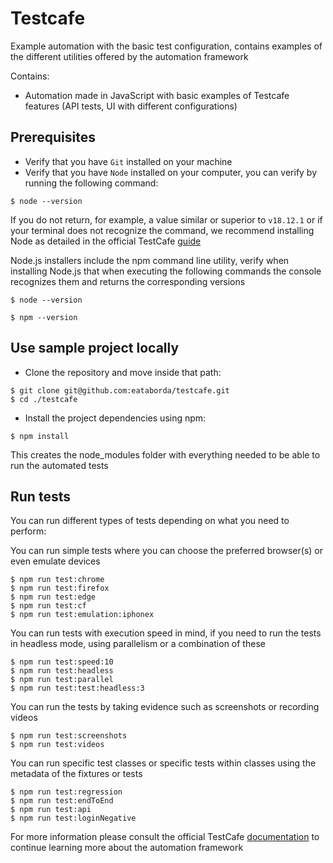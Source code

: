 # Testcafe
Example automation with the basic test configuration, contains examples of the different utilities offered by the automation framework

Contains:
- Automation made in JavaScript with basic examples of Testcafe features (API tests, UI with different configurations)

## Prerequisites
- Verify that you have `Git` installed on your machine
- Verify that you have `Node` installed on your computer, you can verify by running the following command:
```shellscript
$ node --version
```
If you do not return, for example, a value similar or superior to `v18.12.1` or if your terminal does not recognize the command, we recommend installing Node as detailed in the official TestCafe [guide](https://testcafe.io/documentation/402834/guides/basic-guides/install-testcafe)

Node.js installers include the npm command line utility, verify when installing Node.js that when executing the following commands the console recognizes them and returns the corresponding versions
```shellscript
$ node --version
```
```shellscript
$ npm --version
```

## Use sample project locally
- Clone the repository and move inside that path:
```shellscript
$ git clone git@github.com:eataborda/testcafe.git
$ cd ./testcafe
```
- Install the project dependencies using npm:
```shellscript
$ npm install
```
This creates the node_modules folder with everything needed to be able to run the automated tests

## Run tests
You can run different types of tests depending on what you need to perform:

You can run simple tests where you can choose the preferred browser(s) or even emulate devices
```shellscript
$ npm run test:chrome
$ npm run test:firefox
$ npm run test:edge
$ npm run test:cf
$ npm run test:emulation:iphonex
```
You can run tests with execution speed in mind, if you need to run the tests in headless mode, using parallelism or a combination of these
```shellscript
$ npm run test:speed:10
$ npm run test:headless
$ npm run test:parallel
$ npm run test:test:headless:3
```
You can run the tests by taking evidence such as screenshots or recording videos
```shellscript
$ npm run test:screenshots
$ npm run test:videos
```
You can run specific test classes or specific tests within classes using the metadata of the fixtures or tests
```shellscript
$ npm run test:regression
$ npm run test:endToEnd
$ npm run test:api
$ npm run test:loginNegative
```
For more information please consult the official TestCafe [documentation](https://testcafe.io/documentation/402635/getting-started) to continue learning more about the automation framework

